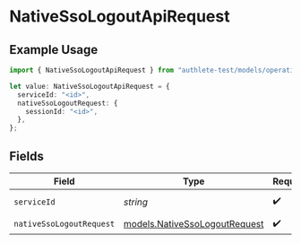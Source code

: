 # NativeSsoLogoutApiRequest

## Example Usage

```typescript
import { NativeSsoLogoutApiRequest } from "authlete-test/models/operations";

let value: NativeSsoLogoutApiRequest = {
  serviceId: "<id>",
  nativeSsoLogoutRequest: {
    sessionId: "<id>",
  },
};
```

## Fields

| Field                                                                   | Type                                                                    | Required                                                                | Description                                                             |
| ----------------------------------------------------------------------- | ----------------------------------------------------------------------- | ----------------------------------------------------------------------- | ----------------------------------------------------------------------- |
| `serviceId`                                                             | *string*                                                                | :heavy_check_mark:                                                      | A service ID.                                                           |
| `nativeSsoLogoutRequest`                                                | [models.NativeSsoLogoutRequest](../../models/nativessologoutrequest.md) | :heavy_check_mark:                                                      | N/A                                                                     |